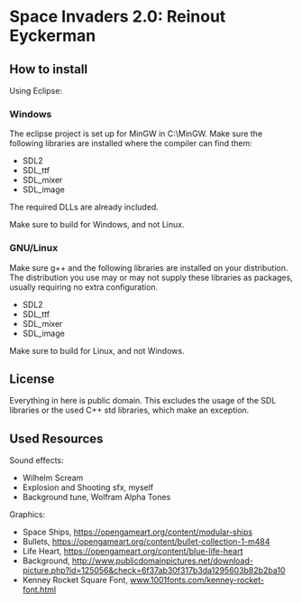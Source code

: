 # Space Invaders 2.0: Reinout Eyckerman

## How to install

Using Eclipse:

### Windows
The eclipse project is set up for MinGW in C:\MinGW.
Make sure the following libraries are installed where the compiler can find
them:
* SDL2
* SDL_ttf
* SDL_mixer
* SDL_image

The required DLLs are already included.

Make sure to build for Windows, and not Linux. 

### GNU/Linux
Make sure g++ and the following libraries are installed on your distribution.
The distribution you use may or may not supply these libraries as packages,
usually requiring no extra configuration.
* SDL2
* SDL_ttf
* SDL_mixer
* SDL_image

Make sure to build for Linux, and not Windows. 

## License
Everything in here is public domain. This excludes the usage of the SDL
libraries or the used C++ std libraries, which make an exception.

## Used Resources
Sound effects: 
* Wilhelm Scream
* Explosion and Shooting sfx, myself
* Background tune, Wolfram Alpha Tones

Graphics:
* Space Ships, https://opengameart.org/content/modular-ships
* Bullets, https://opengameart.org/content/bullet-collection-1-m484
* Life Heart, https://opengameart.org/content/blue-life-heart
* Background, http://www.publicdomainpictures.net/download-picture.php?id=125056&check=6f37ab30f317b3da1295603b82b2ba10
* Kenney Rocket Square Font, www.1001fonts.com/kenney-rocket-font.html

                

